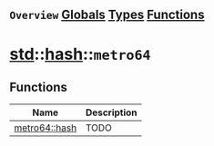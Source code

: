 ## `Overview` [Globals](./globals.md) [Types](./types.md) [Functions](./functions.md)
# [std](./../../std.md)::[hash](./../hash.md)::`metro64`
## Functions
|Name|Description|
|----|-----------|
|[metro64::hash](#todo)|TODO|
